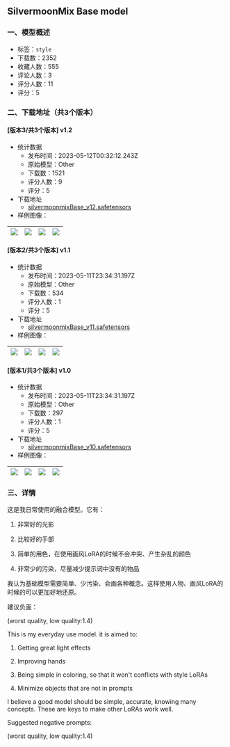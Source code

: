 ## SilvermoonMix Base model
### 一、模型概述

- 标签：`style`
- 下载数：2352
- 收藏人数：555
- 评论人数：3
- 评分人数：11
- 评分：5

### 二、下载地址（共3个版本）

#### [版本3/共3个版本] v1.2

- 统计数据
  - 发布时间：2023-05-12T00:32:12.243Z
  - 原始模型：Other
  - 下载数：1521
  - 评分人数：9
  - 评分：5
- 下载地址
  - [silvermoonmixBase_v12.safetensors](https://civitai.com/api/download/models/68313)
- 样例图像：

| <img src="https://image.civitai.com/xG1nkqKTMzGDvpLrqFT7WA/7928ba42-a79d-4353-8558-ea5a6399ebca/width=450/761997.jpeg" /> | <img src="https://image.civitai.com/xG1nkqKTMzGDvpLrqFT7WA/5563f030-fd68-49dc-8ebe-95b66b4dfeae/width=450/762272.jpeg" /> | <img src="https://image.civitai.com/xG1nkqKTMzGDvpLrqFT7WA/164408b1-636f-416b-bf6e-d8cb372fd723/width=450/761967.jpeg" /> | <img src="https://image.civitai.com/xG1nkqKTMzGDvpLrqFT7WA/a2f7df99-8a2e-4ffc-9e6a-aa41810e9eba/width=450/761983.jpeg" /> |
| ---- | ---- | ---- | ---- |

#### [版本2/共3个版本] v1.1

- 统计数据
  - 发布时间：2023-05-11T23:34:31.197Z
  - 原始模型：Other
  - 下载数：534
  - 评分人数：1
  - 评分：5
- 下载地址
  - [silvermoonmixBase_v11.safetensors](https://civitai.com/api/download/models/59260)
- 样例图像：

| <img src="https://image.civitai.com/xG1nkqKTMzGDvpLrqFT7WA/901f6a20-9e55-412f-9b7a-7fe1459bfd00/width=450/648287.jpeg" /> | <img src="https://image.civitai.com/xG1nkqKTMzGDvpLrqFT7WA/341b65e3-0de0-4b9d-e4d1-4d6209f4c300/width=450/648023.jpeg" /> | <img src="https://image.civitai.com/xG1nkqKTMzGDvpLrqFT7WA/9f8278f8-1a1a-416f-e088-6a141ab8f500/width=450/648285.jpeg" /> | <img src="https://image.civitai.com/xG1nkqKTMzGDvpLrqFT7WA/a22ff634-cc68-4140-a078-bfd9d4dd4a00/width=450/648284.jpeg" /> |
| ---- | ---- | ---- | ---- |

#### [版本1/共3个版本] v1.0

- 统计数据
  - 发布时间：2023-05-11T23:34:31.197Z
  - 原始模型：Other
  - 下载数：297
  - 评分人数：1
  - 评分：5
- 下载地址
  - [silvermoonmixBase_v10.safetensors](https://civitai.com/api/download/models/58519)
- 样例图像：

| <img src="https://image.civitai.com/xG1nkqKTMzGDvpLrqFT7WA/47ef0e0b-3e2b-4a58-9f68-24516aa24800/width=450/637538.jpeg" /> | <img src="https://image.civitai.com/xG1nkqKTMzGDvpLrqFT7WA/bf96a328-12e7-4805-7ffc-a15207a6a700/width=450/637557.jpeg" /> | <img src="https://image.civitai.com/xG1nkqKTMzGDvpLrqFT7WA/8b42e478-4b84-46ef-4c67-8444bce12500/width=450/637589.jpeg" /> | <img src="https://image.civitai.com/xG1nkqKTMzGDvpLrqFT7WA/a529488e-2c51-438f-abfe-a197c7505500/width=450/637601.jpeg" /> |
| ---- | ---- | ---- | ---- |


### 三、详情
<p>这是我日常使用的融合模型。它有：</p><ol><li><p>非常好的光影</p></li><li><p>比较好的手部</p></li><li><p>简单的用色，在使用画风LoRA的时候不会冲突、产生杂乱的颜色</p></li><li><p>非常少的污染，尽量减少提示词中没有的物品</p></li></ol><p>我认为基础模型需要简单、少污染、会画各种概念。这样使用人物、画风LoRA的时候的可以更加好地还原。</p><p></p><p>建议负面：</p><p>(worst quality, low quality:1.4)</p><p></p><p></p><p>This is my everyday use model. it is aimed to:</p><ol><li><p>Getting great light effects</p></li><li><p>Improving hands</p></li><li><p>Being simple in coloring, so that it won't conflicts with style LoRAs</p></li><li><p>Minimize objects that are not in prompts</p></li></ol><p>I believe a good model should be simple, accurate, knowing many concepts. These are keys to make other LoRAs work well.</p><p></p><p>Suggested negative prompts:</p><p>(worst quality, low quality:1.4)</p><p></p>